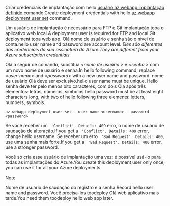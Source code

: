 <span data-ttu-id="28edb-101">Criar credenciais de implantação com hello [usuário az webapp implantação definido](/cli/azure/webapp/deployment/user#set) comando.</span><span class="sxs-lookup"><span data-stu-id="28edb-101">Create deployment credentials with hello [az webapp deployment user set](/cli/azure/webapp/deployment/user#set) command.</span></span>

<span data-ttu-id="28edb-102">Um usuário de implantação é necessário para FTP e Git implantação tooa o aplicativo web local.</span><span class="sxs-lookup"><span data-stu-id="28edb-102">A deployment user is required for FTP and local Git deployment tooa web app.</span></span> <span data-ttu-id="28edb-103">Olá nome de usuário e senha são o nível de conta.</span><span class="sxs-lookup"><span data-stu-id="28edb-103">hello user name and password are account level.</span></span> <span data-ttu-id="28edb-104">_Eles são diferentes das credenciais da sua assinatura do Azure._</span><span class="sxs-lookup"><span data-stu-id="28edb-104">_They are different from your Azure subscription credentials._</span></span>

<span data-ttu-id="28edb-105">Olá a seguir de comando, substitua  *\<nome de usuário >* e  *\<senha >* com um novo nome de usuário e senha.</span><span class="sxs-lookup"><span data-stu-id="28edb-105">In hello following command, replace *\<user-name>* and *\<password>* with a new user name and password.</span></span> <span data-ttu-id="28edb-106">nome de usuário Olá deve ser exclusivo.</span><span class="sxs-lookup"><span data-stu-id="28edb-106">hello user name must be unique.</span></span> <span data-ttu-id="28edb-107">Hello senha deve ter pelo menos oito caracteres, com dois Olá após três elementos: letras, números, símbolos.</span><span class="sxs-lookup"><span data-stu-id="28edb-107">hello password must be at least eight characters long, with two of hello following three elements: letters, numbers, symbols.</span></span> 

```azurecli-interactive
az webapp deployment user set --user-name <username> --password <password>
```

<span data-ttu-id="28edb-108">Se você receber um ` 'Conflict'. Details: 409` erro, o nome de usuário de saudação de alteração.</span><span class="sxs-lookup"><span data-stu-id="28edb-108">If you get a ` 'Conflict'. Details: 409` error, change hello username.</span></span> <span data-ttu-id="28edb-109">Se receber um erro ` 'Bad Request'. Details: 400`, use uma senha mais forte.</span><span class="sxs-lookup"><span data-stu-id="28edb-109">If you get a ` 'Bad Request'. Details: 400` error, use a stronger password.</span></span>

<span data-ttu-id="28edb-110">Você só cria esse usuário de implantação uma vez; é possível usá-lo para todas as implantações do Azure.</span><span class="sxs-lookup"><span data-stu-id="28edb-110">You create this deployment user only once; you can use it for all your Azure deployments.</span></span>

> [!NOTE]
> <span data-ttu-id="28edb-111">Nome de usuário de saudação do registro e a senha.</span><span class="sxs-lookup"><span data-stu-id="28edb-111">Record hello user name and password.</span></span> <span data-ttu-id="28edb-112">Você precisa-los toodeploy Olá web aplicativo mais tarde.</span><span class="sxs-lookup"><span data-stu-id="28edb-112">You need them toodeploy hello web app later.</span></span>
>
>